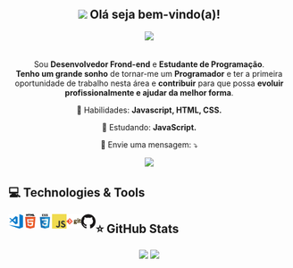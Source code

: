 <span align="center">

## <img src="https://raw.githubusercontent.com/iampavangandhi/iampavangandhi/master/gifs/Hi.gif" width="30px"> Olá seja bem-vindo(a)!</h2>

</span>

<div align="center">

<img src="https://www.mygo.ge/uploads/blog/1584023795.jpg" width="700px" />

</div>


<br>
<p align="center">
  Sou <strong>Desenvolvedor Frond-end</strong> e <strong>Estudante de Programação</strong>.<br />
<strong>Tenho um grande sonho</strong> de tornar-me um <strong>Programador</strong>
e ter a primeira oportunidade de trabalho nesta área e <strong>contribuir</strong> para que possa <strong>evoluir profissionalmente e ajudar da melhor forma</strong>.
</p>

<p align="center">
  💼 Habilidades: <strong>Javascript, HTML, CSS.</strong>
</p>

<p align="center">
  🚀  Estudando: <strong>JavaScript.</strong>
</p>

<p align="center">
  💌 Envie uma mensagem: ⤵️
</p>

<p align="center">
  <a href="https://www.linkedin.com/in/felipe-m-lopes/" alt="Linkedin">
  <img src="https://img.shields.io/badge/-Linkedin-0e76a8?style=for-the-badge&logo=Linkedin&logoColor=white&link=https://www.linkedin.com/in/felipe-m-lopes/" /></a>
</p>  

## 💻 Technologies & Tools

<p align="center">
  
 
 <img align="left" alt="Visual Studio Code" width="26px" src="https://raw.githubusercontent.com/github/explore/80688e429a7d4ef2fca1e82350fe8e3517d3494d/topics/visual-studio-code/visual-studio-code.png" />
<img align="left" alt="HTML5" width="26px" src="https://raw.githubusercontent.com/github/explore/80688e429a7d4ef2fca1e82350fe8e3517d3494d/topics/html/html.png" />
<img align="left" alt="CSS3" width="26px" src="https://raw.githubusercontent.com/github/explore/80688e429a7d4ef2fca1e82350fe8e3517d3494d/topics/css/css.png" />
<img align="left" alt="JavaScript" width="26px" src="https://raw.githubusercontent.com/github/explore/80688e429a7d4ef2fca1e82350fe8e3517d3494d/topics/javascript/javascript.png" />
<img align="left" alt="Git" width="26px" src="https://raw.githubusercontent.com/github/explore/80688e429a7d4ef2fca1e82350fe8e3517d3494d/topics/git/git.png" />
<img align="left" alt="GitHub" width="26px" src="https://raw.githubusercontent.com/github/explore/78df643247d429f6cc873026c0622819ad797942/topics/github/github.png" />


</p>

## ⭐ GitHub Stats

<p align = "center">
  <img src = "https://github-readme-stats.vercel.app/api?username=FelipeMaziero&show_icons=true&theme=tokyonight&line_height=27">
  <img src = "https://github-readme-stats.vercel.app/api/top-langs/?username=FelipeMaziero&hide=css,java,html&theme=tokyonight">
</p>
